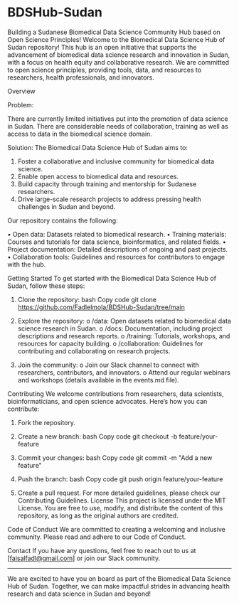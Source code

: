 # BDSHub-Sudan
Building a Sudanese Biomedical Data Science Community Hub based on Open Science Principles!
Welcome to the Biomedical Data Science Hub of Sudan repository! This hub is an open initiative that supports the advancement of biomedical data science research and innovation in Sudan, with a focus on health equity and collaborative research. We are committed to open science principles, providing tools, data, and resources to researchers, health professionals, and innovators.

Overview

Problem:

There are currently limited initiatives put into the promotion of data science in Sudan. There are considerable needs of collaboration, training as well as access to data in the biomedical science domain.

Solution:
The Biomedical Data Science Hub of Sudan aims to:
1. Foster a collaborative and inclusive community for biomedical data science.
2. Enable open access to biomedical data and resources.
3. Build capacity through training and mentorship for Sudanese researchers.
4.	Drive large-scale research projects to address pressing health challenges in Sudan and beyond.

Our repository contains the following:

•	Open data: Datasets related to biomedical research.
•	Training materials: Courses and tutorials for data science, bioinformatics, and related fields.
•	Project documentation: Detailed descriptions of ongoing and past projects.
•	Collaboration tools: Guidelines and resources for contributors to engage with the hub.

Getting Started
To get started with the Biomedical Data Science Hub of Sudan, follow these steps:
1.	Clone the repository:
bash
Copy code
git clone https://github.com/Fadlelmola/BDSHub-Sudan/tree/main

2.	Explore the repository:
o	/data: Open datasets related to biomedical data science research in Sudan.
o	/docs: Documentation, including project descriptions and research reports.
o	/training: Tutorials, workshops, and resources for capacity building.
o	/collaboration: Guidelines for contributing and collaborating on research projects.

3.	Join the community:
o	Join our Slack channel to connect with researchers, contributors, and innovators.
o	Attend our regular webinars and workshops (details available in the events.md file).

Contributing
We welcome contributions from researchers, data scientists, bioinformaticians, and open science advocates. Here’s how you can contribute:
1.	Fork the repository.
2.	Create a new branch:
bash
Copy code
git checkout -b feature/your-feature

3.	Commit your changes:
bash
Copy code
git commit -m "Add a new feature"

4.	Push the branch:
bash
Copy code
git push origin feature/your-feature

5.	Create a pull request.
For more detailed guidelines, please check our Contributing Guidelines.
License
This project is licensed under the MIT License. You are free to use, modify, and distribute the content of this repository, as long as the original authors are credited.

Code of Conduct
We are committed to creating a welcoming and inclusive community. Please read and adhere to our Code of Conduct.

Contact
If you have any questions, feel free to reach out to us at [faisalfadl@gmail.com] or join our Slack community.
________________________________________
We are excited to have you on board as part of the Biomedical Data Science Hub of Sudan. Together, we can make impactful strides in advancing health research and data science in Sudan and beyond!
